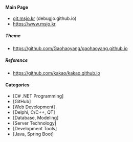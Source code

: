 #### Main Page

* [git.msjo.kr](http://git.msjo.kr) (debugjo.github.io)
* https://www.msjo.kr

##### Theme
* https://github.com/Gaohaoyang/gaohaoyang.github.io

##### Reference
* https://github.com/kakao/kakao.github.io

#### Categories
* \[C# .NET Programming\]
* \[GitHub\]
* \[Web Development\]
* \[Delphi, C/C++, QT\]
* \[Database, Modeling\]
* \[Server Technology\]
* \[Development Tools\]
* \[Java, Spring Boot\]

